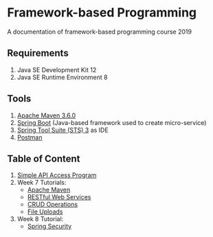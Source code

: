 # Framework-based Programming
A documentation of framework-based programming course 2019

## Requirements
1. Java SE Development Kit 12 
2. Java SE Runtime Environment 8 

## Tools
1. [Apache Maven 3.6.0](https://maven.apache.org/download.cgi)
2. [Spring Boot](https://spring.io/projects/spring-boot) (Java-based framework used to create micro-service)
3. [Spring Tool Suite (STS) 3](https://spring.io/tools3/sts/all) as IDE
4. [Postman](https://www.getpostman.com/downloads/)

## Table of Content
1. [Simple API Access Program](simple-api-access-program/)
2. Week 7 Tutorials:
   - [Apache Maven](apache-maven/)
   - [RESTful Web Services](restful-web-services/)
   - [CRUD Operations](crud-operations/)
   - [File Uploads](file-uploads/)
3. Week 8 Tutorial:
   - [Spring Security](spring-security/)
